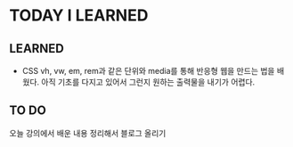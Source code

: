 # TODAY I LEARNED

## LEARNED

- CSS
  vh, vw, em, rem과 같은 단위와 media를 통해 반응형 웹을 만드는 법을 배웠다.
  아직 기초를 다지고 있어서 그런지 원하는 출력물을 내기가 어렵다.

## TO DO

오늘 강의에서 배운 내용 정리해서 블로그 올리기
